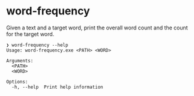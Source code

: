 # word-frequency

Given a text and a target word, print the overall word count and the count for the target word.

```shell
❯ word-frequency --help
Usage: word-frequency.exe <PATH> <WORD>

Arguments:
  <PATH>
  <WORD>

Options:
  -h, --help  Print help information
```

